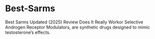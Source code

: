 # Best-Sarms
Best Sarms Updated (2025) Review Does It Really Workor Selective Androgen Receptor Modulators, are synthetic drugs designed to mimic testosterone’s effects.
